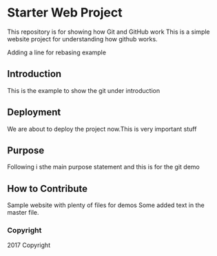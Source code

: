 # Starter Web Project

This repository is for showing how Git and GitHub work
This is a simple website project for understanding how github works.

Adding a line for rebasing example

## Introduction

This is the example to show the git under introduction 

## Deployment

We are about to deploy the project now.This is very important stuff

## Purpose

Following i sthe main purpose statement and this is for the git demo
## How to Contribute

Sample website with plenty of files for demos
Some added text in the master file.
### Copyright
2017 Copyright
